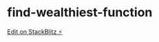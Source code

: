 # find-wealthiest-function

[Edit on StackBlitz ⚡️](https://stackblitz.com/edit/find-wealthiest-function)